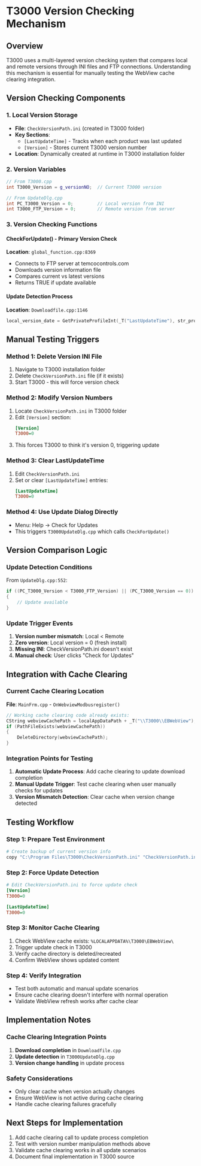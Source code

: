 # T3000 Version Checking Mechanism

## Overview
T3000 uses a multi-layered version checking system that compares local and remote versions through INI files and FTP connections. Understanding this mechanism is essential for manually testing the WebView cache clearing integration.

## Version Checking Components

### 1. Local Version Storage
- **File**: `CheckVersionPath.ini` (created in T3000 folder)
- **Key Sections**:
  - `[LastUpdateTime]` - Tracks when each product was last updated
  - `[Version]` - Stores current T3000 version number
- **Location**: Dynamically created at runtime in T3000 installation folder

### 2. Version Variables
```cpp
// From T3000.cpp
int T3000_Version = g_versionNO;  // Current T3000 version

// From UpdateDlg.cpp
int PC_T3000_Version = 0;         // Local version from INI
int T3000_FTP_Version = 0;        // Remote version from server
```

### 3. Version Checking Functions

#### CheckForUpdate() - Primary Version Check
**Location**: `global_function.cpp:8369`
- Connects to FTP server at temcocontrols.com
- Downloads version information file
- Compares current vs latest versions
- Returns TRUE if update available

#### Update Detection Process
**Location**: `Dowmloadfile.cpp:1146`
```cpp
local_version_date = GetPrivateProfileInt(_T("LastUpdateTime"), str_product_section, 0, CheckVersionIniFilePath);
```

## Manual Testing Triggers

### Method 1: Delete Version INI File
1. Navigate to T3000 installation folder
2. Delete `CheckVersionPath.ini` file (if it exists)
3. Start T3000 - this will force version check

### Method 2: Modify Version Numbers
1. Locate `CheckVersionPath.ini` in T3000 folder
2. Edit `[Version]` section:
   ```ini
   [Version]
   T3000=0
   ```
3. This forces T3000 to think it's version 0, triggering update

### Method 3: Clear LastUpdateTime
1. Edit `CheckVersionPath.ini`
2. Set or clear `[LastUpdateTime]` entries:
   ```ini
   [LastUpdateTime]
   T3000=0
   ```

### Method 4: Use Update Dialog Directly
- Menu: Help → Check for Updates
- This triggers `T3000UpdateDlg.cpp` which calls `CheckForUpdate()`

## Version Comparison Logic

### Update Detection Conditions
From `UpdateDlg.cpp:552`:
```cpp
if ((PC_T3000_Version < T3000_FTP_Version) || (PC_T3000_Version == 0))
{
    // Update available
}
```

### Update Trigger Events
1. **Version number mismatch**: Local < Remote
2. **Zero version**: Local version = 0 (fresh install)
3. **Missing INI**: CheckVersionPath.ini doesn't exist
4. **Manual check**: User clicks "Check for Updates"

## Integration with Cache Clearing

### Current Cache Clearing Location
**File**: `MainFrm.cpp` - `OnWebviewModbusregister()`
```cpp
// Working cache clearing code already exists:
CString webviewCachePath = localAppDataPath + _T("\\T3000\\EBWebView");
if (PathFileExists(webviewCachePath))
{
    DeleteDirectory(webviewCachePath);
}
```

### Integration Points for Testing
1. **Automatic Update Process**: Add cache clearing to update download completion
2. **Manual Update Trigger**: Test cache clearing when user manually checks for updates
3. **Version Mismatch Detection**: Clear cache when version change detected

## Testing Workflow

### Step 1: Prepare Test Environment
```bash
# Create backup of current version info
copy "C:\Program Files\T3000\CheckVersionPath.ini" "CheckVersionPath.ini.backup"
```

### Step 2: Force Update Detection
```ini
# Edit CheckVersionPath.ini to force update check
[Version]
T3000=0

[LastUpdateTime]
T3000=0
```

### Step 3: Monitor Cache Clearing
1. Check WebView cache exists: `%LOCALAPPDATA%\T3000\EBWebView\`
2. Trigger update check in T3000
3. Verify cache directory is deleted/recreated
4. Confirm WebView shows updated content

### Step 4: Verify Integration
- Test both automatic and manual update scenarios
- Ensure cache clearing doesn't interfere with normal operation
- Validate WebView refresh works after cache clear

## Implementation Notes

### Cache Clearing Integration Points
1. **Download completion** in `Dowmloadfile.cpp`
2. **Update detection** in `T3000UpdateDlg.cpp`
3. **Version change handling** in update process

### Safety Considerations
- Only clear cache when version actually changes
- Ensure WebView is not active during cache clearing
- Handle cache clearing failures gracefully

## Next Steps for Implementation
1. Add cache clearing call to update process completion
2. Test with version number manipulation methods above
3. Validate cache clearing works in all update scenarios
4. Document final implementation in T3000 source
